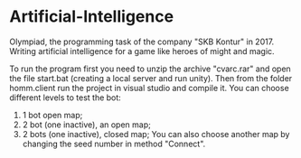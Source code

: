 # Artificial-Intelligence
Olympiad, the programming task of the company "SKB Kontur" in 2017. 
Writing artificial intelligence for a game like heroes of might and magic.

To run the program first you need to unzip the archive "cvarc.rar" and open the file start.bat 
(creating a local server and run unity). Then from the folder homm.client run the project in visual studio and compile it. 
You can choose different levels to test the bot: 
1) 1 bot open map; 
2) 2 bot (one inactive), an open map; 
3) 2 bots (one inactive), closed map;
You can also choose another map by changing the seed number in method "Connect".
